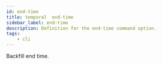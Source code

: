 ```yaml
---
id: end-time
title: temporal  end-time
sidebar_label: end-time
description: Definition for the end-time command option.
tags:
	- cli
---
```


 Backfill end time.
